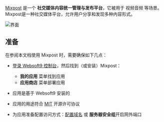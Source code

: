 [Mixpost](https://mixpost.app) 是一个 **社交媒体内容统一管理与发布平台**，它被用于 视频音频  等场景。Mixpost是一种社交媒体平台，允许用户分享和发现多种内容形式。


![界面](https://libs.websoft9.com/Websoft9/DocsPicture/zh/mixpost/mixpost-gui-websoft9.png)


## 准备

在参阅本文档使用 Mixpost 时，需要确保如下几点：

- [登录 Websoft9 控制台](./login-console)，然后找到（或安装）Mixpost：
  - **我的应用** 菜单找到应用 
  - **应用商店** 菜单部署应用

- 应用是基于 Websoft9 安装的


- 应用的用途符合 [MIT](https://opensource.org/licenses/MIT) 开源许可协议


- 为应用准备配置访问方式：[配置域名](./domain-set) 或 **服务器安全组**开启网外端口